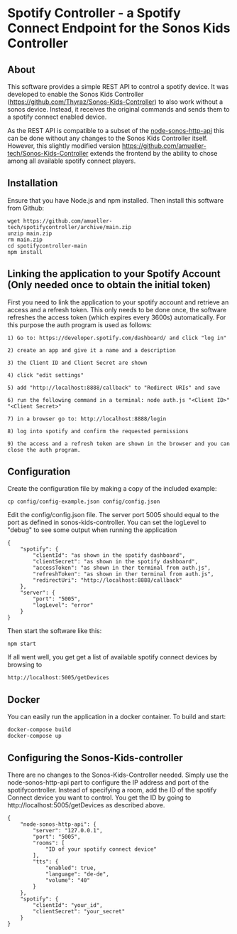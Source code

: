 # Spotify Controller - a Spotify Connect Endpoint for the Sonos Kids Controller

## About
This software provides a simple REST API to control a spotify device.
It was developed to enable the Sonos Kids Controller (https://github.com/Thyraz/Sonos-Kids-Controller) to also work without a sonos device. Instead, it receives the original commands and sends them to a spotify connect enabled device.

As the REST API is compatible to a subset of the [node-sonos-http-api](https://github.com/Thyraz/node-sonos-http-api) this can be done without any changes to the Sonos Kids Controller itself. However, this slightly modified version https://github.com/amueller-tech/Sonos-Kids-Controller extends the frontend by the ability to chose among all available spotify connect players.

## Installation
Ensure that you have Node.js and npm installed.
Then install this software from Github:
```
wget https://github.com/amueller-tech/spotifycontroller/archive/main.zip
unzip main.zip
rm main.zip
cd spotifycontroller-main
npm install
```

## Linking the application to your Spotify Account (Only needed once to obtain the initial token)
First you need to link the application to your spotify account and retrieve an access and a refresh token. This only needs to be done once, the software refreshes the access token (which expires every 3600s) automatically. For this purpose the auth program is used as follows:
```
1) Go to: https://developer.spotify.com/dashboard/ and click "log in"

2) create an app and give it a name and a description

3) the Client ID and Client Secret are shown

4) click "edit settings"

5) add "http://localhost:8888/callback" to "Redirect URIs" and save

6) run the following command in a terminal: node auth.js "<Client ID>" "<Client Secret>"

7) in a browser go to: http://localhost:8888/login

8) log into spotify and confirm the requested permissions

9) the access and a refresh token are shown in the browser and you can close the auth program.
```
## Configuration
Create the configuration file by making a copy of the included example:
```
cp config/config-example.json config/config.json
```
Edit the config/config.json file. The server port 5005 should equal to the port as defined in sonos-kids-controller. You can set the logLevel to "debug" to see some output when running the application
```
{
    "spotify": {
        "clientId": "as shown in the spotify dashboard",
        "clientSecret": "as shown in the spotify dashboard",
        "accessToken": "as shown in ther terminal from auth.js",
        "refreshToken": "as shown in ther terminal from auth.js",
        "redirectUri": "http://localhost:8888/callback"
    },
    "server": {
        "port": "5005",
        "logLevel": "error"
    }
}
```
Then start the software like this:
```
npm start
```
If all went well, you get get a list of available spotify connect devices by browsing to
```
http://localhost:5005/getDevices
```

## Docker
You can easily run the application in a docker container. To build and start:
`````
docker-compose build
docker-compose up
`````

## Configuring the Sonos-Kids-controller
There are no changes to the Sonos-Kids-Controller needed.
Simply use the node-sonos-http-api part to configure the IP address and port of
the spotifycontroller. Instead of specifying a room, add the ID of the spotify Connect
device you want to control. You get the ID by going to http://localhost:5005/getDevices as described above.
```
{
    "node-sonos-http-api": {
        "server": "127.0.0.1",
        "port": "5005",
        "rooms": [
            "ID of your spotify connect device"
        ],
        "tts": {
            "enabled": true,
            "language": "de-de",
            "volume": "40"
        }
    },
    "spotify": {
        "clientId": "your_id",
        "clientSecret": "your_secret"
    }
}
